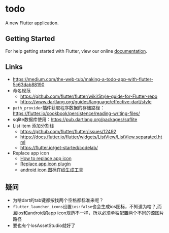 # todo


A new Flutter application.

## Getting Started

For help getting started with Flutter, view our online
[documentation](https://flutter.io/).

## Links

* https://medium.com/the-web-tub/making-a-todo-app-with-flutter-5c63dab88190
* 命名规范
    - https://github.com/flutter/flutter/wiki/Style-guide-for-Flutter-repo
    - https://www.dartlang.org/guides/language/effective-dart/style
* `path_provider`插件获取程序数据的存储路径：https://flutter.io/cookbook/persistence/reading-writing-files/
* sqlite数据库使用：https://pub.dartlang.org/packages/sqflite
* List item 添加分割线
    - https://github.com/flutter/flutter/issues/12492
    - https://docs.flutter.io/flutter/widgets/ListView/ListView.separated.html
    - https://flutter.io/get-started/codelab/
* Replace app icon
    - [How to replace app icon](https://flutter.io/assets-and-images/#updating-the-app-icon)
    - [Replace app icon plugin](https://pub.dartlang.org/packages/flutter_launcher_icons)
    - [android icon 图标在线生成工具](https://romannurik.github.io/AndroidAssetStudio/index.html)

## 疑问

* 为啥dart的tab键都按找两个空格都标准来呢？
* `flutter_launcher_icons`设置`ios:false`也会生成ios图标，不知道为啥？,而且ios和android的app icon规范不一样，所以必须单独配置两个不同的源图片路径
* 要也有个IosAssetStudio就好了